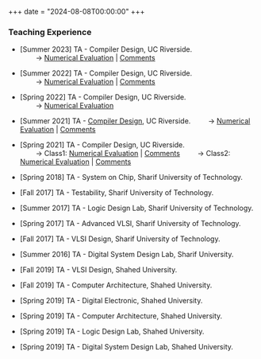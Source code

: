 +++
date = "2024-08-08T00:00:00"
+++

### Teaching Experience

- [Summer 2023] TA - Compiler Design, UC Riverside.  
&nbsp;&nbsp;&nbsp;&nbsp;&nbsp;&nbsp;&nbsp;&nbsp;→ [Numerical Evaluation](/uploads/Compiler-Summer23-Evaluation.pdf) | [Comments](/uploads/Compiler-Summer23-Comments.pdf)

- [Summer 2022] TA - Compiler Design, UC Riverside.  
&nbsp;&nbsp;&nbsp;&nbsp;&nbsp;&nbsp;&nbsp;&nbsp;→ [Numerical Evaluation](/uploads/Compiler-Summer22-Evaluation.pdf) | [Comments](/uploads/Compiler-Summer22-Comments.pdf)

- [Spring 2022] TA - Compiler Design, UC Riverside.  
&nbsp;&nbsp;&nbsp;&nbsp;&nbsp;&nbsp;&nbsp;&nbsp;→ [Numerical Evaluation](/uploads/Compiler-Spring22-Evaluation.pdf)

- [Summer 2021] TA - [Compiler Design](https://www.cs.ucr.edu/~mafar001/compiler/index1.html), UC Riverside.
&nbsp;&nbsp;&nbsp;&nbsp;&nbsp;&nbsp;&nbsp;&nbsp;→ [Numerical Evaluation](/uploads/Compiler-Summer21-Evaluation.pdf) | [Comments](/uploads/Compiler-Summer21-Comments.pdf)

- [Spring 2021] TA - Compiler Design, UC Riverside.  
&nbsp;&nbsp;&nbsp;&nbsp;&nbsp;&nbsp;&nbsp;&nbsp;→ Class1: [Numerical Evaluation](/uploads/Compiler-Spring21-Class1-Evaluation.pdf) | [Comments](/uploads/Compiler-Spring21-Class1-Comments.pdf)
&nbsp;&nbsp;&nbsp;&nbsp;&nbsp;&nbsp;&nbsp;&nbsp;→ Class2: [Numerical Evaluation](/uploads/Compiler-Spring21-Class2-Evaluation.pdf) | [Comments](/uploads/Compiler-Spring21-Class2-Comments.pdf)

- [Spring 2018] TA - System on Chip, Sharif University of Technology.
- [Fall 2017] TA - Testability, Sharif University of Technology.
- [Summer 2017] TA - Logic Design Lab, Sharif University of Technology. 
- [Spring 2017] TA - Advanced VLSI, Sharif University of Technology.
- [Fall 2017] TA - VLSI Design, Sharif University of Technology.
- [Summer 2016] TA - Digital System Design Lab, Sharif University.
- [Fall 2019] TA - VLSI Design, Shahed University.
- [Fall 2019] TA - Computer Architecture, Shahed University.
- [Spring 2019] TA - Digital Electronic, Shahed University.
- [Spring 2019] TA - Computer Architecture, Shahed University.
- [Spring 2019] TA - Logic Design Lab, Shahed University.
- [Spring 2019] TA - Digital System Design Lab, Shahed University.
